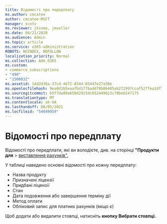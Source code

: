 ```yaml
---
title: Відомості про передплату
ms.author: cmcatee
author: cmcatee-MSFT
manager: scotv
ms.reviewer: jkinma, jmueller
ms.date: 04/21/2020
ms.audience: Admin
ms.topic: article
ms.service: o365-administration
ROBOTS: NOINDEX, NOFOLLOW
localization_priority: Normal
ms.collection: Adm_O365
ms.custom:
- commerce_subscriptions
- "490"
- "1500032"
ms.assetid: 14d2d36a-37cd-4d72-8344-85447e27a38e
ms.openlocfilehash: 9ea0d1b5eaafbd177badd78b86405ab272997ccaf527fea2df739cc98ce1a9f4
ms.sourcegitcommit: b5f7da89a650d2915dc652449623c78be6247175
ms.translationtype: MT
ms.contentlocale: uk-UA
ms.lasthandoff: 08/05/2021
ms.locfileid: "54049959"
---
```

# <a name="subscription-information"></a>Відомості про передплату

Відомості про передплати, які ви володієте, див. на сторінці **"Продукти для** \> [виставлення рахунків".](https://go.microsoft.com/fwlink/p/?linkid=842054)
  
У таблиці наведено основні відомості про кожну передплату:
  
- Назва продукту
- Призначені ліцензії
- Придбані ліцензії
- Стан
- Дата подовження або завершення терміну дії
- Метод оплати
- Обліковий запис для платних рахунків (якщо є)
 
Щоб додати або видалити стовпці, натисніть **кнопку Вибрати стовпці.**
